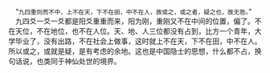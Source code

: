 &emsp;“``九四重则而不中，上不在天，下不在田，中不在人，故或之，或之者，疑之也，故无咎。``”<br>&emsp;九四爻一爻一爻都是阳爻重重而来，阳为刚，重刚又不在中间的位置，偏了。不在天位，不在地位，也不在人位。天、地、人三位都没有占到，比方一个青年，大学毕业了，没有出路，不在社会上做事，这时就上不在天，下不在田，中不在人。所以或之，或就是疑，是有考虑的余地。这也是中国隐士的思想，什么都不占，换句话说，也类同于神仙处世的境界。<br>